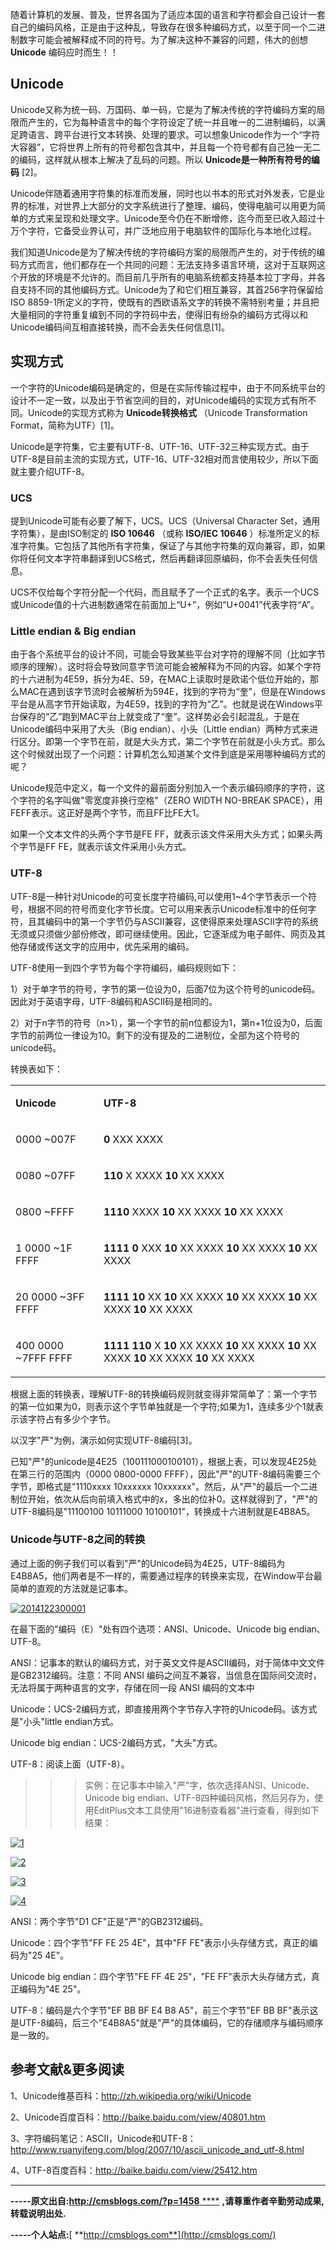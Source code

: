 随着计算机的发展、普及，世界各国为了适应本国的语言和字符都会自己设计一套自己的编码风格，正是由于这种乱，导致存在很多种编码方式，以至于同一个二进制数字可能会被解释成不同的符号。为了解决这种不兼容的问题，伟大的创想
**Unicode** 编码应时而生！！

## Unicode

Unicode又称为统一码、万国码、单一码，它是为了解决传统的字符编码方案的局限而产生的，它为每种语言中的每个字符设定了统一并且唯一的二进制编码，以满足跨语言、跨平台进行文本转换、处理的要求。可以想象Unicode作为一个“字符大容器”，它将世界上所有的符号都包含其中，并且每一个符号都有自己独一无二的编码，这样就从根本上解决了乱码的问题。所以
**Unicode是一种所有符号的编码** [2]。

Unicode伴随着通用字符集的标准而发展，同时也以书本的形式对外发表，它是业界的标准，对世界上大部分的文字系统进行了整理、编码，使得电脑可以用更为简单的方式来呈现和处理文字。Unicode至今仍在不断增修，迄今而至已收入超过十万个字符，它备受业界认可，并广泛地应用于电脑软件的国际化与本地化过程。

我们知道Unicode是为了解决传统的字符编码方案的局限而产生的，对于传统的编码方式而言，他们都存在一个共同的问题：无法支持多语言环境，这对于互联网这个开放的环境是不允许的。而目前几乎所有的电脑系统都支持基本拉丁字母，并各自支持不同的其他编码方式。Unicode为了和它们相互兼容，其首256字符保留给ISO
8859-1所定义的字符，使既有的西欧语系文字的转换不需特别考量；并且把大量相同的字符重复编到不同的字符码中去，使得旧有纷杂的编码方式得以和Unicode编码间互相直接转换，而不会丢失任何信息[1]。

## 实现方式

一个字符的Unicode编码是确定的，但是在实际传输过程中，由于不同系统平台的设计不一定一致，以及出于节省空间的目的，对Unicode编码的实现方式有所不同。Unicode的实现方式称为
**Unicode转换格式** （Unicode Transformation Format，简称为UTF）[1]。

Unicode是字符集，它主要有UTF-8、UTF-16、UTF-32三种实现方式。由于UTF-8是目前主流的实现方式，UTF-16、UTF-32相对而言使用较少，所以下面就主要介绍UTF-8。

### UCS

提到Unicode可能有必要了解下，UCS。UCS（Universal Character Set，通用字符集），是由ISO制定的 **ISO
10646** （或称 **ISO/IEC 10646**
）标准所定义的标准字符集。它包括了其他所有字符集，保证了与其他字符集的双向兼容，即，如果你将任何文本字符串翻译到UCS格式，然后再翻译回原编码，你不会丢失任何信息。

UCS不仅给每个字符分配一个代码，而且赋予了一个正式的名字。表示一个UCS或Unicode值的十六进制数通常在前面加上“U+”，例如“U+0041”代表字符“A”。

### **Little endian & Big endian**

由于各个系统平台的设计不同，可能会导致某些平台对字符的理解不同（比如字节顺序的理解）。这时将会导致同意字节流可能会被解释为不同的内容。如某个字符的十六进制为4E59，拆分为4E、59，在MAC上读取时是欧诺个低位开始的，那么MAC在遇到该字节流时会被解析为594E，找到的字符为“奎”，但是在Windows平台是从高字节开始读取，为4E59，找到的字符为“乙”。也就是说在Windows平台保存的“乙”跑到MAC平台上就变成了“奎”。这样势必会引起混乱，于是在Unicode编码中采用了大头（Big
endian）、小头（Little
endian）两种方式来进行区分。即第一个字节在前，就是大头方式，第二个字节在前就是小头方式。那么这个时候就出现了一个问题：计算机怎么知道某个文件到底是采用哪种编码方式的呢？

Unicode规范中定义，每一个文件的最前面分别加入一个表示编码顺序的字符，这个字符的名字叫做"零宽度非换行空格"（ZERO WIDTH NO-BREAK
SPACE），用FEFF表示。这正好是两个字节，而且FF比FE大1。

如果一个文本文件的头两个字节是FE FF，就表示该文件采用大头方式；如果头两个字节是FF FE，就表示该文件采用小头方式。

### UTF-8

UTF-8是一种针对Unicode的可变长度字符编码,可以使用1~4个字节表示一个符号，根据不同的符号而变化字节长度。它可以用来表示Unicode标准中的任何字符，且其编码中的第一个字节仍与ASCII兼容，这使得原来处理ASCII字符的系统无须或只须做少部份修改，即可继续使用。因此，它逐渐成为电子邮件、网页及其他存储或传送文字的应用中，优先采用的编码。

UTF-8使用一到四个字节为每个字符编码，编码规则如下：

1）对于单字节的符号，字节的第一位设为0，后面7位为这个符号的unicode码。因此对于英语字母，UTF-8编码和ASCII码是相同的。

2）对于n字节的符号（n>1），第一个字节的前n位都设为1，第n+1位设为0，后面字节的前两位一律设为10。剩下的没有提及的二进制位，全部为这个符号的unicode码。

转换表如下：  
  
<table>  
<tr>  
<td>

**Unicode**

</td>  
<td>

**UTF-8**

</td> </tr>  
<tr>  
<td>

0000 ~007F

</td>  
<td>

**0** XXX XXXX

</td> </tr>  
<tr>  
<td>

0080 ~07FF

</td>  
<td>

**110** X XXXX **10** XX XXXX

</td> </tr>  
<tr>  
<td>

0800 ~FFFF

</td>  
<td>

**1110** XXXX **10** XX XXXX **10** XX XXXX

</td> </tr>  
<tr>  
<td>

1 0000 ~1F FFFF

</td>  
<td>

**1111 0** XXX **10** XX XXXX **10** XX XXXX **10** XX XXXX

</td> </tr>  
<tr>  
<td>

20 0000 ~3FF FFFF

</td>  
<td>

**1111 10** XX **10** XX XXXX **10** XX XXXX **10** XX XXXX **10** XX XXXX

</td> </tr>  
<tr>  
<td>

400 0000 ~7FFF FFFF

</td>  
<td>

**1111 110** X **10** XX XXXX **10** XX XXXX **10** XX XXXX **10** XX XXXX
**10** XX XXXX

</td> </tr> </table>

根据上面的转换表，理解UTF-8的转换编码规则就变得非常简单了：第一个字节的第一位如果为0，则表示这个字节单独就是一个字符;如果为1，连续多少个1就表示该字符占有多少个字节。

以汉字"严"为例，演示如何实现UTF-8编码[3]。

已知"严"的unicode是4E25（100111000100101），根据上表，可以发现4E25处在第三行的范围内（0000 0800-0000
FFFF），因此"严"的UTF-8编码需要三个字节，即格式是"1110xxxx 10xxxxxx
10xxxxxx"。然后，从"严"的最后一个二进制位开始，依次从后向前填入格式中的x，多出的位补0。这样就得到了，"严"的UTF-8编码是"11100100
10111000 10100101"，转换成十六进制就是E4B8A5。

### Unicode与UTF-8之间的转换

通过上面的例子我们可以看到"严"的Unicode码为4E25，UTF-8编码为E4B8A5，他们两者是不一样的，需要通过程序的转换来实现，在Window平台最简单的直观的方法就是记事本。

[![2014122300001](../md/img/chenssy/060826186874166.png)](https://images0.cnblogs.com/blog/381060/201501/060826158757924.png)

在最下面的"编码（E）"处有四个选项：ANSI、Unicode、Unicode big endian、UTF-8。

ANSI：记事本的默认的编码方式，对于英文文件是ASCII编码，对于简体中文文件是GB2312编码。注意：不同 ANSI
编码之间互不兼容，当信息在国际间交流时，无法将属于两种语言的文字，存储在同一段 ANSI 编码的文本中

Unicode：UCS-2编码方式，即直接用两个字节存入字符的Unicode码。该方式是"小头"little endian方式。

Unicode big endian：UCS-2编码方式，"大头"方式。

UTF-8：阅读上面（UTF-8）。

>>>实例：在记事本中输入"严"字，依次选择ANSI、Unicode、Unicode big
endian、UTF-8四种编码风格，然后另存为，使用EditPlus文本工具使用"16进制查看器"进行查看，得到如下结果：

[![1](../md/img/chenssy/060826289847887.png)](https://images0.cnblogs.com/blog/381060/201501/060826285623716.png)

[![2](../md/img/chenssy/060826298435757.png)](https://images0.cnblogs.com/blog/381060/201501/060826292502872.png)

[![3](../md/img/chenssy/060826305934128.png)](https://images0.cnblogs.com/blog/381060/201501/060826302962686.png)

[![4](../md/img/chenssy/060826312035541.png)](https://images0.cnblogs.com/blog/381060/201501/060826308286356.png)

ANSI：两个字节"D1 CF"正是"严"的GB2312编码。

Unicode：四个字节"FF FE 25 4E"，其中"FF FE"表示小头存储方式，真正的编码为"25 4E"。

Unicode big endian：四个字节"FE FF 4E 25"，"FE FF"表示大头存储方式，真正编码为"4E 25"。

UTF-8：编码是六个字节"EF BB BF E4 B8 A5"，前三个字节"EF BB
BF"表示这是UTF-8编码，后三个"E4B8A5"就是"严"的具体编码，它的存储顺序与编码顺序是一致的。

## 参考文献&更多阅读

1、Unicode维基百科：<http://zh.wikipedia.org/wiki/Unicode>

2、Unicode百度百科：<http://baike.baidu.com/view/40801.htm>

3、字符编码笔记：ASCII，Unicode和UTF-8：<http://www.ruanyifeng.com/blog/2007/10/ascii_unicode_and_utf-8.html>

4、UTF-8百度百科：<http://baike.baidu.com/view/25412.htm>

* * *

**\-----原文出自:<http://cmsblogs.com/?p=1458>**[
****](http://cmsblogs.com/?p=1201) **,请尊重作者辛勤劳动成果,转载说明出处.**

**\-----个人站点:**[ **http://cmsblogs.com**](http://cmsblogs.com/)


